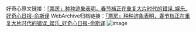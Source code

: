 好奇心原文链接：[「票房」种种迹象表明，春节档正在重复大片时代的错误_娱乐_好奇心日报-俞斯译](https://www.qdaily.com/articles/6765.html)
WebArchive归档链接：[「票房」种种迹象表明，春节档正在重复大片时代的错误_娱乐_好奇心日报-俞斯译](http://web.archive.org/web/20160630010654/http://www.qdaily.com/articles/6765.html)
![image](http://ww3.sinaimg.cn/large/007d5XDply1g3wb5aeip6j30u043rqv5)